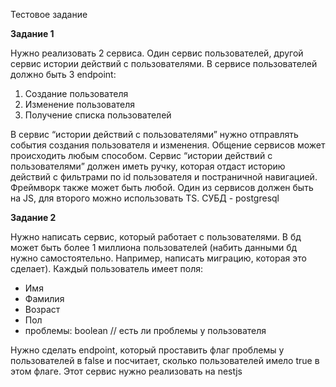 Тестовое задание

**Задание 1**

Нужно реализовать 2 сервиса. Один сервис пользователей, другой сервис истории действий с пользователями. В сервисе пользователей должно быть 3 endpoint:

1. Создание пользователя
2. Изменение пользователя
3. Получение списка пользователей

В сервис “истории действий с пользователями” нужно отправлять события создания пользователя и изменения. Общение сервисов может происходить любым способом. Сервис “истории действий с пользователями” должен иметь ручку, которая отдаст историю действий с фильтрами по id пользователя и постраничной навигацией. Фреймворк также может быть любой. Один из сервисов должен быть на JS, для второго можно использовать TS. СУБД - postgresql

**Задание 2**

Нужно написать сервис, который работает с пользователями. В бд может быть более 1 миллиона пользователей (набить данными бд нужно самостоятельно. Например, написать миграцию, которая это сделает). Каждый пользователь имеет поля:

- Имя
- Фамилия
- Возраст
- Пол
- проблемы: boolean // есть ли проблемы у пользователя

Нужно сделать endpoint, который проставить флаг проблемы у пользователей в false и посчитает, сколько пользователей имело true в этом флаге. Этот сервис нужно реализовать на nestjs
